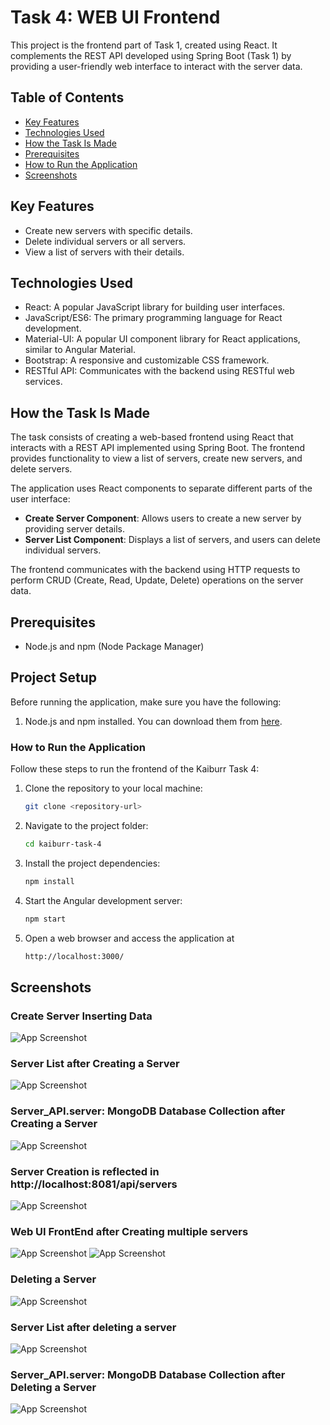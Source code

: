 # Task 4: WEB UI Frontend

This project is the frontend part of Task 1, created using React. It complements the REST API developed using Spring Boot (Task 1) by providing a user-friendly web interface to interact with the server data.

## Table of Contents

- [Key Features](#key-features)
- [Technologies Used](#technologies-used)
- [How the Task Is Made](#how-the-task-is-made)
- [Prerequisites](#prerequisites)
- [How to Run the Application](#how-to-run-the-application)
- [Screenshots](#screenshots)

## Key Features
- Create new servers with specific details.
- Delete individual servers or all servers.
- View a list of servers with their details.

## Technologies Used
- React: A popular JavaScript library for building user interfaces.
- JavaScript/ES6: The primary programming language for React development.
- Material-UI: A popular UI component library for React applications, similar to Angular Material.
- Bootstrap: A responsive and customizable CSS framework.
- RESTful API: Communicates with the backend using RESTful web services.

## How the Task Is Made

The task consists of creating a web-based frontend using React that interacts with a REST API implemented using Spring Boot. The frontend provides functionality to view a list of servers, create new servers, and delete servers.

The application uses React components to separate different parts of the user interface:

- **Create Server Component**: Allows users to create a new server by providing server details.
- **Server List Component**: Displays a list of servers, and users can delete individual servers.

The frontend communicates with the backend using HTTP requests to perform CRUD (Create, Read, Update, Delete) operations on the server data.


## Prerequisites
- Node.js and npm (Node Package Manager)

## Project Setup
Before running the application, make sure you have the following:

1. Node.js and npm installed. You can download them from [here](https://nodejs.org/).

### How to Run the Application
Follow these steps to run the frontend of the Kaiburr Task 4:

1. Clone the repository to your local machine:

    ```bash
    git clone <repository-url>

2. Navigate to the project folder:

    ```bash
    cd kaiburr-task-4

3. Install the project dependencies:

    ```bash
    npm install

4. Start the Angular development server:

    ```bash
    npm start

5. Open a web browser and access the application at 
    ```bash
    http://localhost:3000/

## Screenshots

### Create Server Inserting Data
![App Screenshot](https://drive.google.com/uc?id=1mSZ3g0Jxrzsdpf6JJTZ0xM3qpQ4iSwd3)

### Server List after Creating a Server
![App Screenshot](https://drive.google.com/uc?id=1Kovs9xAFAaXarEBZsep8e6rUasY5GOzq)

### Server_API.server: MongoDB Database Collection after Creating a Server
![App Screenshot](https://drive.google.com/uc?id=1tb29rKndXcGEezE97Wws5MoeJ8axZLri)

### Server Creation is reflected in http://localhost:8081/api/servers
![App Screenshot](https://drive.google.com/uc?id=1VFNDVzvOwT7U7QrgzmTROY-2Z3v1W1OM)

### Web UI FrontEnd after Creating multiple servers
![App Screenshot](https://drive.google.com/uc?id=1DQ-89MVbj3MNQHFL1a6ltul6aIFHHdiu)
![App Screenshot](https://drive.google.com/uc?id=1MzJ_jzNPzTYU7Cmt_aHEgceL4TBxKMEX)

### Deleting a Server
![App Screenshot](https://drive.google.com/uc?id=1qaz7087hdbaBGihcCeUDLtb_k2CW4-lS)

### Server List after deleting a server
![App Screenshot](https://drive.google.com/uc?id=1hOhRx_HwQaDEKWat7xEP4DLf5xXHq7CH)

### Server_API.server: MongoDB Database Collection after Deleting a Server
![App Screenshot](https://drive.google.com/uc?id=1uUucOCFHmF4rGkQoOYNqK30_rCj9gWfH)

